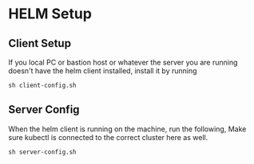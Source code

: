 # HELM Setup

## Client Setup

If you local PC or bastion host or whatever the server you are running doesn't have the helm client installed, install it by running

```sh client-config.sh```


## Server Config

When the helm client is running on the machine, run the following,
Make sure kubectl is connected to the correct cluster here as well.

```sh server-config.sh```